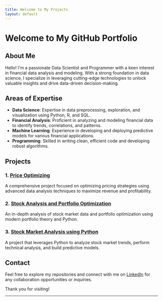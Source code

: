 ```yaml
---
title: Welcome to My Projects
layout: default
---
```


# Welcome to My GitHub Portfolio

## About Me

Hello! I'm a passionate Data Scientist and Programmer with a keen interest in financial data analysis and modeling. With a strong foundation in data science, I specialize in leveraging cutting-edge technologies to unlock valuable insights and drive data-driven decision-making.

## Areas of Expertise

- **Data Science**: Expertise in data preprocessing, exploration, and visualization using Python, R, and SQL.
- **Financial Analysis**: Proficient in analyzing and modeling financial data to identify trends, correlations, and patterns.
- **Machine Learning**: Experience in developing and deploying predictive models for various financial applications.
- **Programming**: Skilled in writing clean, efficient code and developing robust algorithms.

## Projects

### 1. [Price Optimizing](https://github.com/SaMoAAlamdari/Price-Optimizing)
A comprehensive project focused on optimizing pricing strategies using advanced data analysis techniques to maximize revenue and profitability.

### 2. [Stock Analysis and Portfolio Optimization](https://github.com/SaMoAAlamdari/Stock-Analysis-and-Portfolio-Optimization)
An in-depth analysis of stock market data and portfolio optimization using modern portfolio theory and Python.

### 3. [Stock Market Analysis using Python](https://github.com/SaMoAAlamdari/Stock-Market-Analysis-using-Python)
A project that leverages Python to analyze stock market trends, perform technical analysis, and build predictive models.

## Contact

Feel free to explore my repositories and connect with me on [LinkedIn](linkedin.com/in/samoa-alamdari-341960346) for any collaboration opportunities or inquiries.

Thank you for visiting!

---

